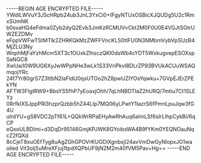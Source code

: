 -----BEGIN AGE ENCRYPTED FILE-----
YWdlLWVuY3J5cHRpb24ub3JnL3YxCi0+IFgyNTUxOSBicXJQUDg5U2c1RmxSUmNK
b0svaHQ4eFdma0Zyb2dyQ2Evb3JmKzRCMUVvCkt2M0F0U0E4VGJtSGtrUWZEZDMv
eFppVWFwTStMTlk2ZHRKQkMzZWFFVncKLS0tIFU0N3NMbmVybVpSUzB4MjZLU3Ny
WnphMjFaYzhMcm5XT3c1OUxkZlhsczQKI0dsWb4cYDT5WxkugvepESOXspSaNGC8
XwUa/I0W9UG6XyJwWPpNHe3wLk1S33VriPkvl8DLrZP93BVUkACUuWSAQmqojYRc
24f7Yr80grS7Z3ttbN2IaFldU0qsUTOo2hZ8pwUZIYOsYqwku+7GVpEJErZPEkYN
AFTW3FlgtRW9+BbsYS5fhP7yEoaxjOhh/7qLhNBDTIaZ2hURQ/7mtiu7Ct1SLEYz
0RrfkIXSJppPRl3hzprQzbb5hZ44LIp7MQ06yLPwtY1IazrS6fPmnLpuJqw3fG4U
uIrdYU+gS8VDC2pTf61L+QQkWrRPaEHyAwRhAuq6aImLSf6sIrLlhpCykBi/6qCP
eQxoULBDImi+d3DqDr95146GmjKPJWK8GYoibsWA4B9fYKm0YEQNOauNqcZ2fQXd
8cCjeT8xuOEfTyg8uAgZGhGPOVrKUGDlXgnbxjI24avVmDwGyNlopxJG1waolied
Vit3oIj5uMreXFjuj1tpdXQPbUF9jN2M2m40fVM5Pav+Hg==
-----END AGE ENCRYPTED FILE-----
